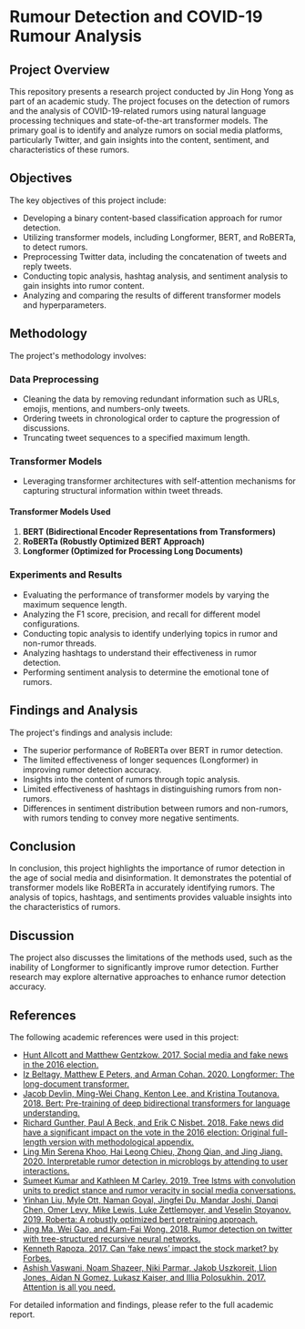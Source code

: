 # Rumour Detection and COVID-19 Rumour Analysis

## Project Overview

This repository presents a research project conducted by Jin Hong Yong as part of an academic study. The project focuses on the detection of rumors and the analysis of COVID-19-related rumors using natural language processing techniques and state-of-the-art transformer models. The primary goal is to identify and analyze rumors on social media platforms, particularly Twitter, and gain insights into the content, sentiment, and characteristics of these rumors.

## Objectives

The key objectives of this project include:

- Developing a binary content-based classification approach for rumor detection.
- Utilizing transformer models, including Longformer, BERT, and RoBERTa, to detect rumors.
- Preprocessing Twitter data, including the concatenation of tweets and reply tweets.
- Conducting topic analysis, hashtag analysis, and sentiment analysis to gain insights into rumor content.
- Analyzing and comparing the results of different transformer models and hyperparameters.

## Methodology

The project's methodology involves:

### Data Preprocessing

- Cleaning the data by removing redundant information such as URLs, emojis, mentions, and numbers-only tweets.
- Ordering tweets in chronological order to capture the progression of discussions.
- Truncating tweet sequences to a specified maximum length.

### Transformer Models

- Leveraging transformer architectures with self-attention mechanisms for capturing structural information within tweet threads.

#### Transformer Models Used

1. **BERT (Bidirectional Encoder Representations from Transformers)**
2. **RoBERTa (Robustly Optimized BERT Approach)**
3. **Longformer (Optimized for Processing Long Documents)**

### Experiments and Results

- Evaluating the performance of transformer models by varying the maximum sequence length.
- Analyzing the F1 score, precision, and recall for different model configurations.
- Conducting topic analysis to identify underlying topics in rumor and non-rumor threads.
- Analyzing hashtags to understand their effectiveness in rumor detection.
- Performing sentiment analysis to determine the emotional tone of rumors.

## Findings and Analysis

The project's findings and analysis include:

- The superior performance of RoBERTa over BERT in rumor detection.
- The limited effectiveness of longer sequences (Longformer) in improving rumor detection accuracy.
- Insights into the content of rumors through topic analysis.
- Limited effectiveness of hashtags in distinguishing rumors from non-rumors.
- Differences in sentiment distribution between rumors and non-rumors, with rumors tending to convey more negative sentiments.

## Conclusion

In conclusion, this project highlights the importance of rumor detection in the age of social media and disinformation. It demonstrates the potential of transformer models like RoBERTa in accurately identifying rumors. The analysis of topics, hashtags, and sentiments provides valuable insights into the characteristics of rumors.

## Discussion

The project also discusses the limitations of the methods used, such as the inability of Longformer to significantly improve rumor detection. Further research may explore alternative approaches to enhance rumor detection accuracy.

## References

The following academic references were used in this project:

- [Hunt Allcott and Matthew Gentzkow. 2017. Social media and fake news in the 2016 election.](#)
- [Iz Beltagy, Matthew E Peters, and Arman Cohan. 2020. Longformer: The long-document transformer.](#)
- [Jacob Devlin, Ming-Wei Chang, Kenton Lee, and Kristina Toutanova. 2018. Bert: Pre-training of deep bidirectional transformers for language understanding.](#)
- [Richard Gunther, Paul A Beck, and Erik C Nisbet. 2018. Fake news did have a significant impact on the vote in the 2016 election: Original full-length version with methodological appendix.](#)
- [Ling Min Serena Khoo, Hai Leong Chieu, Zhong Qian, and Jing Jiang. 2020. Interpretable rumor detection in microblogs by attending to user interactions.](#)
- [Sumeet Kumar and Kathleen M Carley. 2019. Tree lstms with convolution units to predict stance and rumor veracity in social media conversations.](#)
- [Yinhan Liu, Myle Ott, Naman Goyal, Jingfei Du, Mandar Joshi, Danqi Chen, Omer Levy, Mike Lewis, Luke Zettlemoyer, and Veselin Stoyanov. 2019. Roberta: A robustly optimized bert pretraining approach.](#)
- [Jing Ma, Wei Gao, and Kam-Fai Wong. 2018. Rumor detection on twitter with tree-structured recursive neural networks.](#)
- [Kenneth Rapoza. 2017. Can ‘fake news’ impact the stock market? by Forbes.](#)
- [Ashish Vaswani, Noam Shazeer, Niki Parmar, Jakob Uszkoreit, Llion Jones, Aidan N Gomez, Lukasz Kaiser, and Illia Polosukhin. 2017. Attention is all you need.](#)

For detailed information and findings, please refer to the full academic report.
